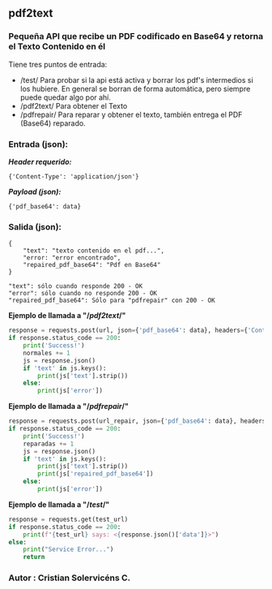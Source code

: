## **pdf2text**

### Pequeña API que recibe un PDF codificado en Base64 y retorna el Texto Contenido en él

Tiene tres puntos de entrada:
* /test/   Para probar si la api está activa y borrar los pdf's intermedios si los hubiere. En general se borran de forma automática, pero siempre puede quedar algo por ahí.
* /pdf2text/  Para obtener el Texto 
* /pdfrepair/  Para reparar y obtener el texto, también entrega el PDF (Base64) reparado.


### **Entrada (json):**

**_Header requerido:_**
```
{'Content-Type': 'application/json'}
```
**_Payload (json):_**
```
{'pdf_base64': data}
```

### **Salida (json):**
```
{
    "text": "texto contenido en el pdf...",
    "error: "error encontrado",
    "repaired_pdf_base64": "Pdf en Base64"
}

"text": sólo cuando responde 200 - OK
"error": sólo cuando no responde 200 - OK
"repaired_pdf_base64": Sólo para "pdfrepair" con 200 - OK

````


**Ejemplo de llamada a "/_pdf2text_/"**
```python
response = requests.post(url, json={'pdf_base64': data}, headers={'Content-Type': 'application/json'})
if response.status_code == 200:
    print('Success!')
    normales += 1
    js = response.json()
    if 'text' in js.keys():
        print(js['text'].strip())
    else:
        print(js['error'])
```

**Ejemplo de llamada a "/_pdfrepair_/"**
```python
response = requests.post(url_repair, json={'pdf_base64': data}, headers={'Content-Type':'application/json'})
if response.status_code == 200:
    print('Success!')
    reparadas += 1
    js = response.json()
    if 'text' in js.keys():
        print(js['text'].strip())
        print(js['repaired_pdf_base64'])
    else:
        print(js['error'])
```

**Ejemplo de llamada a "/_test_/"**
```python
response = requests.get(test_url)
if response.status_code == 200:
    print(f"{test_url} says: <{response.json()['data']}>")
else:
    print("Service Error...")
    return
```

### **Autor** : Cristian Solervicéns C.
